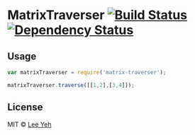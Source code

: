 # MatrixTraverser [![Build Status][travis-image]][travis-url] [![Dependency Status][daviddm-image]][daviddm-url]

## Usage

```js
var matrixTraverser = require('matrix-traverser');

matrixTraverser.traverse([[1,2],[3,4]]);
```


## License

MIT © [Lee Yeh]()


[travis-image]: https://travis-ci.org/leeyeh/matrix-traverser.svg?branch=master
[travis-url]: https://travis-ci.org/leeyeh/matrix-traverser
[daviddm-image]: https://david-dm.org/leeyeh/matrix-traverser.svg?theme=shields.io
[daviddm-url]: https://david-dm.org/leeyeh/matrix-traverser
